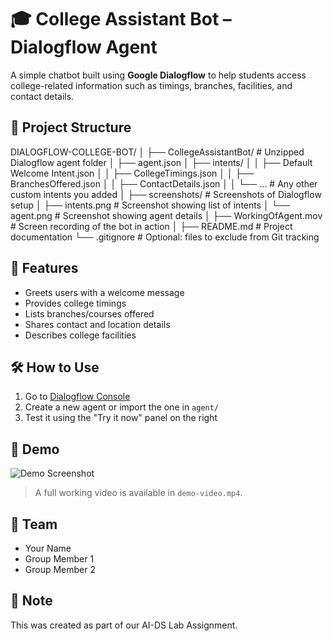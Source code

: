 # 🎓 College Assistant Bot – Dialogflow Agent

A simple chatbot built using **Google Dialogflow** to help students access college-related information such as timings, branches, facilities, and contact details.

## 📁 Project Structure
DIALOGFLOW-COLLEGE-BOT/
│
├── CollegeAssistantBot/ # Unzipped Dialogflow agent folder
│ ├── agent.json
│ ├── intents/
│ │ ├── Default Welcome Intent.json
│ │ ├── CollegeTimings.json
│ │ ├── BranchesOffered.json
│ │ ├── ContactDetails.json
│ │ └── ... # Any other custom intents you added
│
├── screenshots/ # Screenshots of Dialogflow setup
│ ├── intents.png # Screenshot showing list of intents
│ └── agent.png # Screenshot showing agent details
│
├── WorkingOfAgent.mov # Screen recording of the bot in action
│
├── README.md # Project documentation
└── .gitignore # Optional: files to exclude from Git tracking

## 🚀 Features
- Greets users with a welcome message
- Provides college timings
- Lists branches/courses offered
- Shares contact and location details
- Describes college facilities

## 🛠 How to Use
1. Go to [Dialogflow Console](https://dialogflow.cloud.google.com/)
2. Create a new agent or import the one in `agent/`
3. Test it using the "Try it now" panel on the right

## 🎥 Demo
![Demo Screenshot](screenshots/intents.png)
> A full working video is available in `demo-video.mp4`.

## 👥 Team
- Your Name
- Group Member 1
- Group Member 2

## 📌 Note
This was created as part of our AI-DS Lab Assignment.

